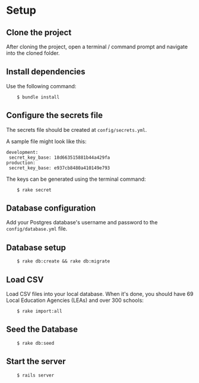 # Setup

## Clone the project

After cloning the project, open a terminal / command prompt and navigate into the cloned folder.

## Install dependencies

Use the following command:

```
    $ bundle install
```

## Configure the secrets file

The secrets file should be created at `config/secrets.yml`.

A sample file might look like this:

```
development:
 secret_key_base: 18d663515881b44a429fa
production:
 secret_key_base: e937cb8480a410149e793
```

The keys can be generated using the terminal command:

```
    $ rake secret
```

## Database configuration

Add your Postgres database's username and password to the `config/database.yml` file.

## Database setup

```
    $ rake db:create && rake db:migrate
```

## Load CSV

 Load CSV files into your local database. When it's done, you should have 69 Local Education Agencies (LEAs) and over 300 schools:

```
    $ rake import:all
```

## Seed the Database

```
    $ rake db:seed
```

## Start the server

```
    $ rails server
```
